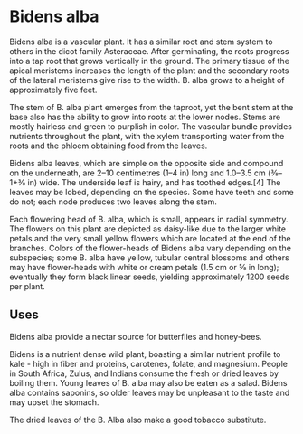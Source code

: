 # Bidens alba

Bidens alba is a vascular plant. It has a similar root and stem system to others in the dicot family Asteraceae. After germinating, the roots progress into a tap root that grows vertically in the ground. The primary tissue of the apical meristems increases the length of the plant and the secondary roots of the lateral meristems give rise to the width. B. alba grows to a height of approximately five feet.

The stem of B. alba plant emerges from the taproot, yet the bent stem at the base also has the ability to grow into roots at the lower nodes. Stems are mostly hairless and green to purplish in color. The vascular bundle provides nutrients throughout the plant, with the xylem transporting water from the roots and the phloem obtaining food from the leaves.

Bidens alba leaves, which are simple on the opposite side and compound on the underneath, are 2–10 centimetres (1–4 in) long and 1.0–3.5 cm (3⁄8–1+3⁄8 in) wide. The underside leaf is hairy, and has toothed edges.[4] The leaves may be lobed, depending on the species. Some have teeth and some do not; each node produces two leaves along the stem.

Each flowering head of B. alba, which is small, appears in radial symmetry. The flowers on this plant are depicted as daisy-like due to the larger white petals and the very small yellow flowers which are located at the end of the branches. Colors of the flower-heads of Bidens alba vary depending on the subspecies; some B. alba have yellow, tubular central blossoms and others may have flower-heads with white or cream petals (1.5 cm or 5⁄8 in long); eventually they form black linear seeds, yielding approximately 1200 seeds per plant.

## Uses
Bidens alba provide a nectar source for butterflies and honey-bees.

Bidens is a nutrient dense wild plant, boasting a similar nutrient profile to kale - high in fiber and proteins, carotenes, folate, and magnesium. People in South Africa, Zulus, and Indians consume the fresh or dried leaves by boiling them. Young leaves of B. alba may also be eaten as a salad. Bidens alba contains saponins, so older leaves may be unpleasant to the taste and may upset the stomach.

The dried leaves of the B. Alba also make a good tobacco substitute.
